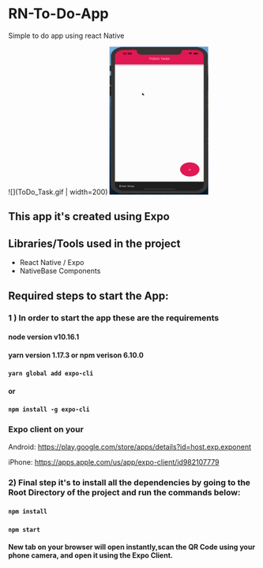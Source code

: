 # RN-To-Do-App
Simple to do app using react Native

![](ToDo_Task.gif | width=200)
<img src="ToDo_Task.gif" height="300" width="200">



## This app it's created using Expo
## Libraries/Tools used in the project
- React Native / Expo
- NativeBase Components

## Required steps to start the App: 
### 1 ) In order to start the app these are the requirements

#### node version v10.16.1
#### yarn version 1.17.3 or npm verison 6.10.0
#### `yarn global add expo-cli`
#### or
#### `npm install -g expo-cli`

### Expo client on your
Android: https://play.google.com/store/apps/details?id=host.exp.exponent

iPhone: 
https://apps.apple.com/us/app/expo-client/id982107779

### 2) Final step it's to install all the dependencies by going to the Root Directory of the project and run the commands below:
#### `npm install`
#### `npm start`
#### New tab on your browser will open instantly,scan the QR Code using your phone camera, and open it using the Expo Client.



